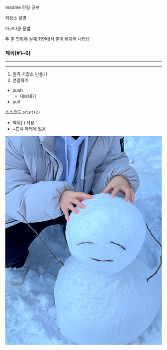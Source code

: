 readme 파일 공부

저장소 설명

마크다운 문법

두 줄 띄워야 실제 화면에서 줄이 바뀌어 나타남

### 제목(#1~6)

---

***

1. 원격 저장소 만들기
2. 연결하기

- push
  - 내보내기
- pull

소스코드 `print(x)`
- 백틱(`) 사용
- ~표시 아래에 있음

![프로필 이미지](./snow.jpg)
